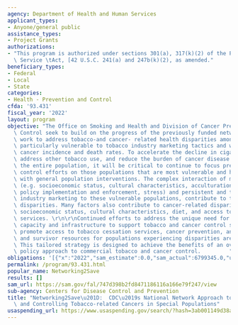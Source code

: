 ```yaml
---
agency: Department of Health and Human Services
applicant_types:
- Anyone/general public
assistance_types:
- Project Grants
authorizations:
- "This program is authorized under sections 301(a), 317(k)(2) of the Public Health\
  \ Service \tAct, [42 U.S.C. 241(a) and 247b(k)(2), as amended."
beneficiary_types:
- Federal
- Local
- State
categories:
- Health - Prevention and Control
cfda: '93.431'
fiscal_year: '2022'
layout: program
objective: "The Office on Smoking and Health and Division of Cancer Prevention and\
  \ Control seek to build on the progress of the previously funded networks and expand\
  \ work to address tobacco-and cancer- related health disparities among populations\
  \ particularly vulnerable to tobacco industry marketing tactics and with higher\
  \ cancer incidence and death rates. To accelerate the decline in cigarette smoking,\
  \ address other tobacco use, and reduce the burden of cancer disease and death among\
  \ the entire population, it will be critical to continue to focus prevention and\
  \ control efforts on those populations that are most vulnerable and harder to reach\
  \ with general population interventions. The complex interaction of multiple factors\
  \ (e.g. socioeconomic status, cultural characteristics, acculturation, inequitable\
  \ policy implementation and enforcement, stress) and persistent and targeted tobacco\
  \ industry marketing to these vulnerable populations, contribute to tobacco related\
  \ disparities. Many factors also contribute to cancer-related disparities such as\
  \ socioeconomic status, cultural characteristics, diet, and access to healthcare\
  \ services. \r\n\r\nContinued efforts to address the unique need for population-specific\
  \ capacity and infrastructure to support tobacco and cancer control strategies and\
  \ promote access to tobacco cessation services, cancer prevention, and treatment\
  \ and survivor resources for populations experiencing disparities are justified.\
  \ This tailored strategy is designed to achieve the benefits of an overall population-based\
  \ policy approach to commercial tobacco and cancer control.         "
obligations: '[{"x":"2022","sam_estimate":0.0,"sam_actual":6799345.0,"usa_spending_actual":6799345.0},{"x":"2023","sam_estimate":6799345.0,"sam_actual":0.0,"usa_spending_actual":0.0},{"x":"2024","sam_estimate":6799345.0,"sam_actual":0.0,"usa_spending_actual":0.0}]'
permalink: /program/93.431.html
popular_name: Networking2Save
results: []
sam_url: https://sam.gov/fal/747d398b2fd8471186116a166e79f247/view
sub-agency: Centers for Disease Control and Prevention
title: "Networking2Save\u201D:  CDC\u2019s National Network Approach to Preventing\
  \ and Controlling Tobacco-related Cancers in Special Populations"
usaspending_url: https://www.usaspending.gov/search/?hash=3ab001149d38a30c6fd332fce11ff7dc
---
```

